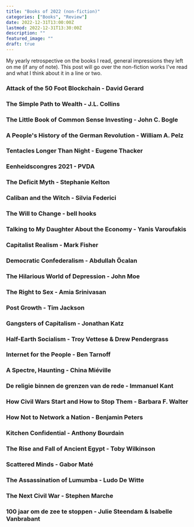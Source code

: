 ```yaml
---
title: "Books of 2022 (non-fiction)"
categories: ["Books", "Review"]
date: 2022-12-31T13:00:00Z
lastmod: 2022-12-31T13:30:00Z
description: ""
featured_image: ""
draft: true
---
```

My yearly retrospective on the books I read, general impressions they left on me (if any of note). This post will go over the non-fiction works I've read and what I think about it in a line or two.

<!--more-->
### Attack of the 50 Foot Blockchain - David Gerard 
### The Simple Path to Wealth - J.L. Collins 
### The Little Book of Common Sense Investing - John C. Bogle 
### A People's History of the German Revolution - William A. Pelz 
### Tentacles Longer Than Night - Eugene Thacker 
### Eenheidscongres 2021 - PVDA 
### The Deficit Myth - Stephanie Kelton 
### Caliban and the Witch - Silvia Federici 
### The Will to Change - bell hooks 
### Talking to My Daughter About the Economy - Yanis Varoufakis 
### Capitalist Realism - Mark Fisher 
### Democratic Confederalism - Abdullah Öcalan 
### The Hilarious World of Depression - John Moe 
### The Right to Sex - Amia Srinivasan 
### Post Growth - Tim Jackson 
### Gangsters of Capitalism - Jonathan Katz 
### Half-Earth Socialism - Troy Vettese & Drew Pendergrass 
### Internet for the People - Ben Tarnoff 
### A Spectre, Haunting - China Miéville 
### De religie binnen de grenzen van de rede - Immanuel Kant 
### How Civil Wars Start and How to Stop Them - Barbara F. Walter 
### How Not to Network a Nation - Benjamin Peters 
### Kitchen Confidential - Anthony Bourdain 
### The Rise and Fall of Ancient Egypt - Toby Wilkinson 
### Scattered Minds - Gabor Maté 
### The Assassination of Lumumba - Ludo De Witte 
### The Next Civil War - Stephen Marche 
### 100 jaar om de zee te stoppen - Julie Steendam & Isabelle Vanbrabant
